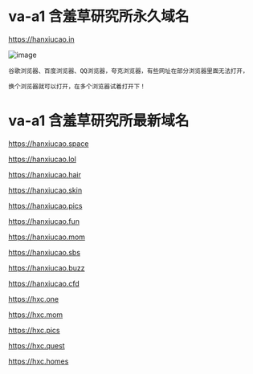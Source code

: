 # va-a1 含羞草研究所永久域名
https://hanxiucao.in

![image](https://github.com/yihuagongnet/va-a1/assets/141849781/559f19ee-440e-4eac-a982-6932c77dacb3)

```
谷歌浏览器、百度浏览器、QQ浏览器，夸克浏览器，有些网址在部分浏览器里面无法打开，

换个浏览器就可以打开，在多个浏览器试着打开下！
```

# va-a1 含羞草研究所最新域名
https://hanxiucao.space

https://hanxiucao.lol

https://hanxiucao.hair

https://hanxiucao.skin

https://hanxiucao.pics

https://hanxiucao.fun

https://hanxiucao.mom

https://hanxiucao.sbs
 
https://hanxiucao.buzz

https://hanxiucao.cfd

https://hxc.one

https://hxc.mom

https://hxc.pics

https://hxc.quest

https://hxc.homes
